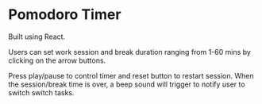 # Pomodoro Timer

Built using React. 

Users can set work session and break duration ranging from 1-60 mins by clicking on the arrow buttons.

Press play/pause to control timer and reset button to restart session. When the session/break time is over, a beep sound will trigger to notify user to switch switch tasks.
